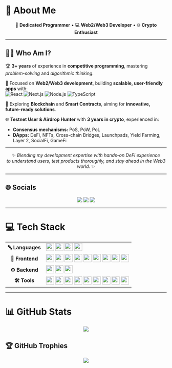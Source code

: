 # 💫 About Me

<div align="center">

🎯 **Dedicated Programmer** • 💻 **Web2/Web3 Developer** • 🌐 **Crypto Enthusiast**

</div>

---

## 👨‍💻 Who Am I?

🏆 **3+ years** of experience in **competitive programming**, mastering *problem-solving* and *algorithmic thinking*.  

🚀 Focused on **Web2/Web3 development**, building **scalable, user-friendly apps** with:  
  ![React](https://img.shields.io/badge/React-%2320232a.svg?style=flat&logo=react&logoColor=%2361DAFB)
  ![Next.js](https://img.shields.io/badge/Next.js-black?style=flat&logo=next.js&logoColor=white)
  ![Node.js](https://img.shields.io/badge/Node.js-6DA55F?style=flat&logo=node.js&logoColor=white)
  ![TypeScript](https://img.shields.io/badge/TypeScript-%23007ACC.svg?style=flat&logo=typescript&logoColor=white)
  
🔗 Exploring **Blockchain** and **Smart Contracts**, aiming for **innovative, future-ready solutions**.  

🌐 **Testnet User & Airdrop Hunter** with **3 years in crypto**, experienced in:
  - **Consensus mechanisms:** PoS, PoW, PoL  
  - **DApps:** DeFi, NFTs, Cross-chain Bridges, Launchpads, Yield Farming, Layer 2, SocialFi, GameFi  

---

<div align="center">

✨ *Blending my development expertise with hands-on DeFi experience  
to understand users, test products thoroughly, and stay ahead in the Web3 world.* ✨

</div>

---

## 🌐 Socials
<p align="center">
  <a href="https://facebook.com/ldanh270"><img src="https://img.shields.io/badge/Facebook-%231877F2.svg?style=for-the-badge&logo=Facebook&logoColor=white" /></a>
  <a href="https://linkedin.com/in/ldanh270"><img src="https://img.shields.io/badge/LinkedIn-%230077B5.svg?style=for-the-badge&logo=linkedin&logoColor=white" /></a>
  <a href="mailto:ducanhle.dn@gmail.com"><img src="https://img.shields.io/badge/Email-D14836?style=for-the-badge&logo=gmail&logoColor=white" /></a>
</p>

---

# 💻 Tech Stack

<table>
<tr>
<td align="center"><b>🔤 Languages</b></td>
<td>
<img src="https://img.shields.io/badge/JavaScript-%23323330.svg?style=for-the-badge&logo=javascript&logoColor=%23F7DF1E" height="25"/>
<img src="https://img.shields.io/badge/TypeScript-%23007ACC.svg?style=for-the-badge&logo=typescript&logoColor=white" height="25"/>
<img src="https://img.shields.io/badge/C-%2300599C.svg?style=for-the-badge&logo=c&logoColor=white" height="25"/>
<img src="https://img.shields.io/badge/C++-%2300599C.svg?style=for-the-badge&logo=c%2B%2B&logoColor=white" height="25"/>
</td>
</tr>

<tr>
<td align="center"><b>🎨 Frontend</b></td>
<td>
<img src="https://img.shields.io/badge/React-%2320232a.svg?style=for-the-badge&logo=react&logoColor=%2361DAFB" height="25"/>
<img src="https://img.shields.io/badge/Next.js-black?style=for-the-badge&logo=next.js&logoColor=white" height="25"/>
<img src="https://img.shields.io/badge/Redux-%23593d88.svg?style=for-the-badge&logo=redux&logoColor=white" height="25"/>
<img src="https://img.shields.io/badge/React_Router-CA4245?style=for-the-badge&logo=react-router&logoColor=white" height="25"/>
<img src="https://img.shields.io/badge/React%20Hook%20Form-%23EC5990.svg?style=for-the-badge&logo=reacthookform&logoColor=white" height="25"/>
<img src="https://img.shields.io/badge/Vite-%23646CFF.svg?style=for-the-badge&logo=vite&logoColor=white" height="25"/>
<img src="https://img.shields.io/badge/HTML5-%23E34F26.svg?style=for-the-badge&logo=html5&logoColor=white" height="25"/>
<img src="https://img.shields.io/badge/CSS3-%231572B6.svg?style=for-the-badge&logo=css3&logoColor=white" height="25"/>
<img src="https://img.shields.io/badge/SASS-hotpink.svg?style=for-the-badge&logo=SASS&logoColor=white" height="25"/>
</td>
</tr>

<tr>
<td align="center"><b>⚙️ Backend</b></td>
<td>
<img src="https://img.shields.io/badge/Node.js-6DA55F?style=for-the-badge&logo=node.js&logoColor=white" height="25"/>
<img src="https://img.shields.io/badge/Express.js-%23404d59.svg?style=for-the-badge&logo=express&logoColor=%2361DAFB" height="25"/>
<img src="https://img.shields.io/badge/NestJS-%23E0234E.svg?style=for-the-badge&logo=nestjs&logoColor=white" height="25"/>
</td>
</tr>

<tr>
<td align="center"><b>🛠 Tools</b></td>
<td>
<img src="https://img.shields.io/badge/Git-%23F05033.svg?style=for-the-badge&logo=git&logoColor=white" height="25"/>
<img src="https://img.shields.io/badge/GitHub-%23121011.svg?style=for-the-badge&logo=github&logoColor=white" height="25"/>
<img src="https://img.shields.io/badge/GitHub%20Actions-%232671E5.svg?style=for-the-badge&logo=githubactions&logoColor=white" height="25"/>
<img src="https://img.shields.io/badge/AWS-%23FF9900.svg?style=for-the-badge&logo=amazon-aws&logoColor=white" height="25"/>
<img src="https://img.shields.io/badge/Vercel-%23000000.svg?style=for-the-badge&logo=vercel&logoColor=white" height="25"/>
<img src="https://img.shields.io/badge/Jira-%230A0FFF.svg?style=for-the-badge&logo=jira&logoColor=white" height="25"/>
<img src="https://img.shields.io/badge/Notion-%23000000.svg?style=for-the-badge&logo=notion&logoColor=white" height="25"/>
<img src="https://img.shields.io/badge/Bash_Script-%23121011.svg?style=for-the-badge&logo=gnu-bash&logoColor=white" height="25"/>
<img src="https://img.shields.io/badge/PowerShell-%235391FE.svg?style=for-the-badge&logo=powershell&logoColor=white" height="25"/>
</td>
</tr>
</table>

---

# 📊 GitHub Stats
<p align="center">
<img src="https://github-readme-stats.vercel.app/api/top-langs/?username=ldanh270&theme=dracula&hide_border=false&include_all_commits=true&count_private=true&layout=compact" />
</p>

## 🏆 GitHub Trophies
<p align="center">
<img src="https://github-profile-trophy.vercel.app/?username=ldanh270&theme=radical&no-frame=false&no-bg=false&margin-w=4" />
</p>
